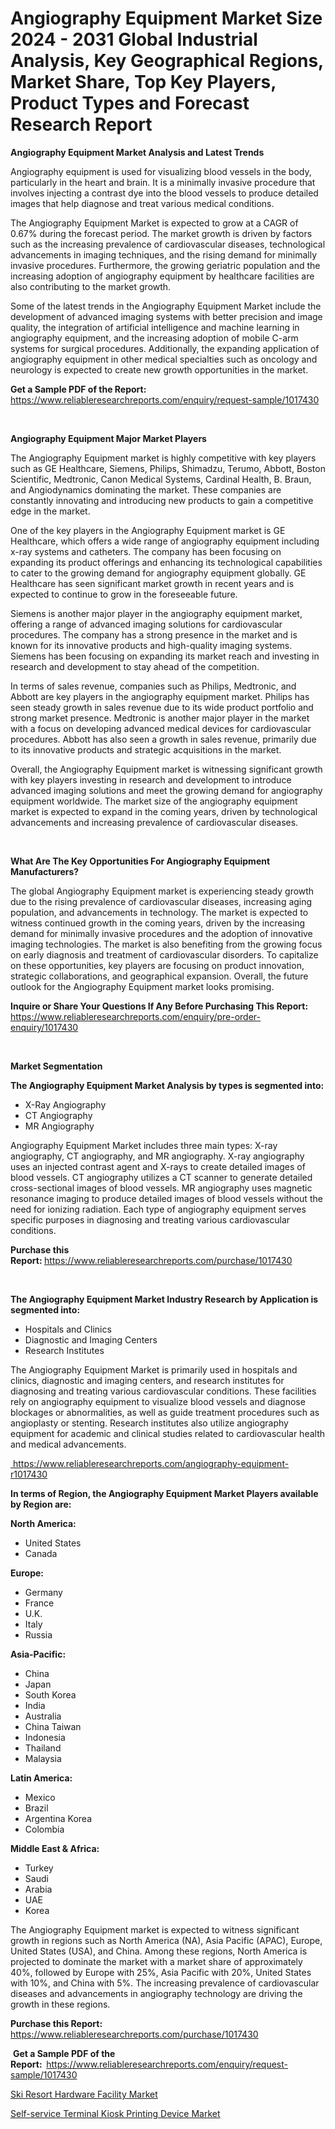 <p><h1>Angiography Equipment Market Size 2024 - 2031 Global Industrial Analysis, Key Geographical Regions, Market Share, Top Key Players, Product Types and Forecast Research Report</h1></p><p><strong>Angiography Equipment Market Analysis and Latest Trends</strong></p>
<p><p>Angiography equipment is used for visualizing blood vessels in the body, particularly in the heart and brain. It is a minimally invasive procedure that involves injecting a contrast dye into the blood vessels to produce detailed images that help diagnose and treat various medical conditions.</p><p>The Angiography Equipment Market is expected to grow at a CAGR of 0.67% during the forecast period. The market growth is driven by factors such as the increasing prevalence of cardiovascular diseases, technological advancements in imaging techniques, and the rising demand for minimally invasive procedures. Furthermore, the growing geriatric population and the increasing adoption of angiography equipment by healthcare facilities are also contributing to the market growth.</p><p>Some of the latest trends in the Angiography Equipment Market include the development of advanced imaging systems with better precision and image quality, the integration of artificial intelligence and machine learning in angiography equipment, and the increasing adoption of mobile C-arm systems for surgical procedures. Additionally, the expanding application of angiography equipment in other medical specialties such as oncology and neurology is expected to create new growth opportunities in the market.</p></p>
<p><strong>Get a Sample PDF of the Report:&nbsp;</strong> <a href="https://www.reliableresearchreports.com/enquiry/request-sample/1017430">https://www.reliableresearchreports.com/enquiry/request-sample/1017430</a></p>
<p>&nbsp;</p>
<p><strong>Angiography Equipment Major Market Players</strong></p>
<p><p>The Angiography Equipment market is highly competitive with key players such as GE Healthcare, Siemens, Philips, Shimadzu, Terumo, Abbott, Boston Scientific, Medtronic, Canon Medical Systems, Cardinal Health, B. Braun, and Angiodynamics dominating the market. These companies are constantly innovating and introducing new products to gain a competitive edge in the market.</p><p>One of the key players in the Angiography Equipment market is GE Healthcare, which offers a wide range of angiography equipment including x-ray systems and catheters. The company has been focusing on expanding its product offerings and enhancing its technological capabilities to cater to the growing demand for angiography equipment globally. GE Healthcare has seen significant market growth in recent years and is expected to continue to grow in the foreseeable future.</p><p>Siemens is another major player in the angiography equipment market, offering a range of advanced imaging solutions for cardiovascular procedures. The company has a strong presence in the market and is known for its innovative products and high-quality imaging systems. Siemens has been focusing on expanding its market reach and investing in research and development to stay ahead of the competition.</p><p>In terms of sales revenue, companies such as Philips, Medtronic, and Abbott are key players in the angiography equipment market. Philips has seen steady growth in sales revenue due to its wide product portfolio and strong market presence. Medtronic is another major player in the market with a focus on developing advanced medical devices for cardiovascular procedures. Abbott has also seen a growth in sales revenue, primarily due to its innovative products and strategic acquisitions in the market.</p><p>Overall, the Angiography Equipment market is witnessing significant growth with key players investing in research and development to introduce advanced imaging solutions and meet the growing demand for angiography equipment worldwide. The market size of the angiography equipment market is expected to expand in the coming years, driven by technological advancements and increasing prevalence of cardiovascular diseases.</p></p>
<p>&nbsp;</p>
<p><strong>What Are The Key Opportunities For Angiography Equipment Manufacturers?</strong></p>
<p><p>The global Angiography Equipment market is experiencing steady growth due to the rising prevalence of cardiovascular diseases, increasing aging population, and advancements in technology. The market is expected to witness continued growth in the coming years, driven by the increasing demand for minimally invasive procedures and the adoption of innovative imaging technologies. The market is also benefiting from the growing focus on early diagnosis and treatment of cardiovascular disorders. To capitalize on these opportunities, key players are focusing on product innovation, strategic collaborations, and geographical expansion. Overall, the future outlook for the Angiography Equipment market looks promising.</p></p>
<p><strong>Inquire or Share Your Questions If Any Before Purchasing This Report:</strong> <a href="https://www.reliableresearchreports.com/enquiry/pre-order-enquiry/1017430">https://www.reliableresearchreports.com/enquiry/pre-order-enquiry/1017430</a></p>
<p>&nbsp;</p>
<p><strong>Market Segmentation</strong></p>
<p><strong>The Angiography Equipment Market Analysis by types is segmented into:</strong></p>
<p><ul><li>X-Ray Angiography</li><li>CT Angiography</li><li>MR Angiography</li></ul></p>
<p><p>Angiography Equipment Market includes three main types: X-ray angiography, CT angiography, and MR angiography. X-ray angiography uses an injected contrast agent and X-rays to create detailed images of blood vessels. CT angiography utilizes a CT scanner to generate detailed cross-sectional images of blood vessels. MR angiography uses magnetic resonance imaging to produce detailed images of blood vessels without the need for ionizing radiation. Each type of angiography equipment serves specific purposes in diagnosing and treating various cardiovascular conditions.</p></p>
<p><strong>Purchase this Report:&nbsp;</strong><a href="https://www.reliableresearchreports.com/purchase/1017430">https://www.reliableresearchreports.com/purchase/1017430</a></p>
<p>&nbsp;</p>
<p><strong>The Angiography Equipment Market Industry Research by Application is segmented into:</strong></p>
<p><ul><li>Hospitals and Clinics</li><li>Diagnostic and Imaging Centers</li><li>Research Institutes</li></ul></p>
<p><p>The Angiography Equipment Market is primarily used in hospitals and clinics, diagnostic and imaging centers, and research institutes for diagnosing and treating various cardiovascular conditions. These facilities rely on angiography equipment to visualize blood vessels and diagnose blockages or abnormalities, as well as guide treatment procedures such as angioplasty or stenting. Research institutes also utilize angiography equipment for academic and clinical studies related to cardiovascular health and medical advancements.</p></p>
<p><a href="https://www.reliableresearchreports.com/angiography-equipment-r1017430">&nbsp;https://www.reliableresearchreports.com/angiography-equipment-r1017430</a></p>
<p><strong>In terms of Region, the Angiography Equipment Market Players available by Region are:</strong></p>
<p>
    <p> <strong> North America: </strong>
        <ul>
            <li>United States</li>
            <li>Canada</li>
        </ul>
        </p> 
    <p> <strong> Europe: </strong>
        <ul>
            <li>Germany</li>
            <li>France</li>
            <li>U.K.</li>
            <li>Italy</li>
            <li>Russia</li>
        </ul>
        </p> 
    <p> <strong> Asia-Pacific: </strong>
        <ul>
            <li>China</li>
            <li>Japan</li>
            <li>South Korea</li>
            <li>India</li>
            <li>Australia</li>
            <li>China Taiwan</li>
            <li>Indonesia</li>
            <li>Thailand</li>
            <li>Malaysia</li>
        </ul>
        </p> 
    <p> <strong> Latin America: </strong>
        <ul>
            <li>Mexico</li>
            <li>Brazil</li>
            <li>Argentina Korea</li>
            <li>Colombia</li>
        </ul>
        </p> 
    <p> <strong> Middle East & Africa: </strong>
        <ul>
            <li>Turkey</li>
            <li>Saudi</li>
            <li>Arabia</li>
            <li>UAE</li>
            <li>Korea</li>
        </ul>
    </p>
    </p>
<p><p>The Angiography Equipment market is expected to witness significant growth in regions such as North America (NA), Asia Pacific (APAC), Europe, United States (USA), and China. Among these regions, North America is projected to dominate the market with a market share of approximately 40%, followed by Europe with 25%, Asia Pacific with 20%, United States with 10%, and China with 5%. The increasing prevalence of cardiovascular diseases and advancements in angiography technology are driving the growth in these regions.</p></p>
<p><strong>Purchase this Report: </strong><a href="https://www.reliableresearchreports.com/purchase/1017430">https://www.reliableresearchreports.com/purchase/1017430</a></p>
<p>&nbsp;<strong>Get a Sample PDF of the Report:&nbsp;&nbsp;</strong><a href="https://www.reliableresearchreports.com/enquiry/request-sample/1017430">https://www.reliableresearchreports.com/enquiry/request-sample/1017430</a></p>
<p><strong></strong></p>
<p><p><a href="https://github.com/Sinjinluong3e0awx2m195k76/Market-Research-Report-List-3/blob/main/ski-resort-hardware-facility-market.md">Ski Resort Hardware Facility Market</a></p><p><a href="https://github.com/LitzyGulgowski2023/Market-Research-Report-List-1/blob/main/self-service-terminal-kiosk-printing-device-market.md">Self-service Terminal Kiosk Printing Device Market</a></p></p>